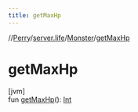 ```yaml
---
title: getMaxHp
---
```

//[Perry](../../../index.html)/[server.life](../index.html)/[Monster](index.html)/[getMaxHp](get-max-hp.html)



# getMaxHp



[jvm]\
fun [getMaxHp](get-max-hp.html)(): [Int](https://kotlinlang.org/api/latest/jvm/stdlib/kotlin/-int/index.html)




